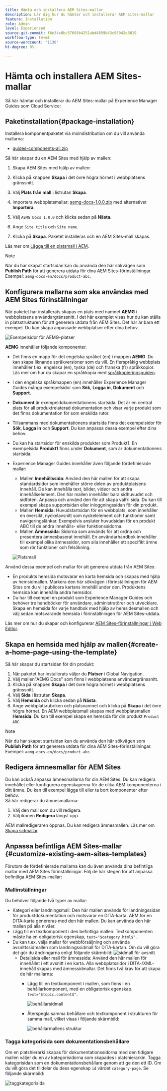 ```yaml
---
title: Hämta och installera AEM Sites-mallar
description: Lär dig hur du hämtar och installerar AEM Sites-mallar
feature: Installation
role: Admin
level: Experienced
source-git-commit: f6e34c0bc57603b4251abd4859b43c95042e8819
workflow-type: tm+mt
source-wordcount: '1130'
ht-degree: 0%

---
```



# Hämta och installera AEM Sites-mallar

Så här hämtar och installerar du AEM Sites-mallar på Experience Manager Guides som Cloud Service:

## Paketinstallation{#package-installation}

Installera komponentpaketet via molndistribution om du vill använda mallarna:
- [guides-components-all.zip](https://github.com/adobe/aemg-sites-components/releases/tag/v1.0.0)



Så här skapar du en AEM Sites med hjälp av mallen:


1. Skapa AEM Sites med hjälp av mallen:
1. Klicka på knappen **Skapa** i det övre högra hörnet i webbplatsens gränssnitt.
1. Välj **Plats från mall** i listrutan **Skapa**.

1. Importera webbplatsmallar: [aemg-docs-1.0.0.zip](https://github.com/adobe/aemg-sites-template/releases/tag/v1.0.0) med alternativet **Importera**.
1. Välj `AEMG Docs 1.0.0` och klicka sedan på **Nästa**.
1. Ange `Site title` och `Site name`.
1. Klicka på **Skapa**. Paketet installeras och en AEM Sites-mall skapas.

Läs mer om [Lägga till en platsmall i AEM](https://experienceleague.adobe.com/sv/docs/experience-manager-cloud-service/content/sites/administering/site-creation/site-templates#adding).


>[!NOTE]
>
>När du har skapat startsidan kan du använda den här sökvägen som **Publish Path** för att generera utdata för dina AEM Sites-förinställningar. Exempel: `aemg-docs-en/docs/product-abc`.


## Konfigurera mallarna som ska användas med AEM Sites förinställningar

När paketet har installerats skapas en plats med namnet **AEMG** i webbplatsens användargränssnitt. I det här exemplet visas hur du kan ställa in platsstrukturen för att generera utdata från AEM Sites. Det här är bara ett exempel. Du kan skapa anpassade webbplatser efter dina behov.

![Exempelsidor för AEMG-platser](assets/aemg-sites-sample-pages.png)


**AEMG** innehåller följande komponenter.
- Det finns en mapp för det engelska språket (en) i mappen **AEMG**. Du kan skapa liknande språkversioner som du vill. En flerspråkig webbplats innehåller t.ex. engelska (en), tyska (de) och franska (fr) språkkopior.  Läs mer om hur du skapar en språkkopia med [språkkopieringsguiden](https://experienceleague.adobe.com/sv/docs/experience-manager-65/content/sites/administering/introduction/tc-wizard).
- I den engelska språkmappen (en) innehåller Experience Manager Guides många exempelsidor som **Sök**, **Logga in**, **Dokument** och **Support**.

- **Dokument** är exempeldokumentationens startsida. Det är en central plats för all produktrelaterad dokumentation
och visar varje produkt som det finns dokumentation för som enskilda rutor.

- Tillsammans med dokumentationens startsida finns det exempelsidor för **Sök**, **Logga in** och **Support**. Du kan anpassa dessa exempel efter dina behov.
- Du kan ha startsidor för enskilda produkter som Produkt1. En exempelsida **Produkt1** finns under **Dokument**, som är dokumentationens startsida.

- Experience Manager Guides innehåller även följande fördefinierade mallar:

   - Mallen **Innehållssida**: Använd den här mallen för att skapa standardsidor som innehåller större delen av produktplatsens innehåll. De kan innehålla text, bilder, videor och andra innehållselement. Den här mallen innehåller bara sidhuvudet och sidfoten. Anpassa och använd den för att skapa valfri sida. Du kan till exempel skapa supportsidan eller inloggningssidan för din produkt.
   - Mallen **Hemsida**: Huvudstartsidan för en webbplats, som innehåller en översikt, nyckelavsnitt som nyckelelement och funktioner samt navigeringslänkar. Exempelvis ansluter huvudsidan för en produkt ABC till de andra innehålls- eller funktionssidorna.
   - Mallen **Ämnessida**: Sidorna som används för att ordna och presentera ämnesbaserat innehåll. En användarhandbok innehåller till exempel olika ämnessidor, som alla innehåller ett specifikt ämne som rör funktioner och felsökning.

  ![Platsmall](assets/sites-ui-templates.png)

Använd dessa exempel och mallar för att generera utdata från AEM Sites:
- En produkts hemsida motsvarar en karta hemsida och skapas med hjälp av hemsidmallen. Markera den här sökvägen i förinställningen för AEM Sites om du vill publicera kartans innehåll under den. Produktens hemsida kan innehålla andra hemsidor.
- Du har till exempel en produkt som Experience Manager Guides och behöver tre handböcker för användare, administratörer och utvecklare.  Skapa en hemsida för varje handbok med hjälp av hemsidesmallen och välj sedan motsvarande hemsida i förinställningen för AEM Sites-utdata.

Läs mer om hur du skapar och konfigurerar [AEM Sites-förinställningar i Web Editor](../user-guide/generate-output-aem-site-web-editor.md).

## Skapa en hemsida med hjälp av mallen{#create-a-home-page-using-the-template}

Så här skapar du startsidan för din produkt:
1. När paketet har installerats väljer du **Platser** i Global Navigation.
1. Välj mallen&quot;AEMG Docs&quot; som finns i webbplatsens användargränssnitt.
1. Klicka på knappen **Skapa** i det övre högra hörnet i webbplatsens gränssnitt.
1. Välj **Sida** i listrutan **Skapa**.
1. Välj **Hemsida** och klicka sedan på **Nästa**.
1. Ange webbplatsrubriken och platsnamnet och klicka på **Skapa** i det övre högra hörnet. En AEM webbplatsmall skapas med webbplatsmallen **Hemsida**. Du kan till exempel skapa en hemsida för din produkt `Product ABC`.


>[!NOTE]
>
>När du har skapat startsidan kan du använda den här sökvägen som **Publish Path** för att generera utdata för dina AEM Sites-förinställningar. Exempel: `aemg-docs-en/docs/product-abc`.

## Redigera ämnesmallar för AEM Sites

Du kan också anpassa ämnesmallarna för din AEM Sites. Du kan redigera innehållet eller konfigurera egenskaperna för de olika AEM komponenterna i ditt ämne. Du kan till exempel lägga till eller ta bort komponenter efter behov.\
Så här redigerar du ämnesmallarna:
1. Välj den mall som du vill redigera.
1. Välj ikonen **Redigera** längst upp.

AEM mallredigeraren öppnas. Du kan redigera ämnesmallen. Läs mer om [Skapa sidmallar](https://experienceleague.adobe.com/sv/docs/experience-manager-65/content/sites/authoring/siteandpage/templates#editing-a-template-structure-template-author).


## Anpassa befintliga AEM Sites-mallar {#customize-existing-aem-sites-templates}

Förutom de fördefinierade mallarna kan du även använda dina befintliga mallar med AEM Sites förinställningar. Följ de här stegen för att anpassa befintliga AEM Sites-mallar:

### Mallinställningar

Du behöver följande två typer av mallar:

- Kategori eller landningsmall: Den här mallen används för landningssidan för produktdokumentation och motsvarar en DITA-karta.  AEM för en DITA-karta genereras med den här mallen. Du kan använda den här mallen på alla nivåer.
- Lägg till en textkomponent i den befintliga mallen. Textkomponenten måste ha en obligatorisk egenskap, `text="$category.html$"`.
- Du kan t.ex. välja mallar för webbförsäljning och använda avsnittssidmallen som landningssidmall för DITA-kartan. Om du vill göra det gör du ändringarna enligt följande skärmbild:
  ![sidmall för avsnitt](assets/customize-existing-aem-templates-section.png)
   - Detaljsida eller mall för ämnessida: Använd den här mallen för innehållet i ett avsnitt i en karta. Alla webbplatssidor i DITA-/XML-innehåll skapas med ämnessidmallar. Det finns två krav för att skapa de här mallarna:
      - Lägg till en textkomponent i mallen, som finns i en behållarkomponent, med en obligatorisk egenskap. `text="$topic.content$"`.

        ![behållarsidmall](assets/customize-existing-aem-templates-container.png)
      - Återspegla samma behållare och textkomponent i strukturen för samma mall, vilket visas i följande skärmbild:

        ![behållarmallens struktur](assets/customize-existing-aem-templates-structure.png)

### Tagga kategorisida som dokumentationsbehållare

Om en platshierarki skapas för dokumentationssidorna med den tidigare mallen väljer du en av kategorisidorna som skapades i platshierarkin. Tagga kategorisidan som en dokumentationsbehållare genom att ge den ett ID.
Om du vill göra det tilldelar du dess egenskap `id` värdet `category-page`. Se följande skärmbild:

![taggkategorisida](assets/customize-existing-aem-templates-tagging.png)





